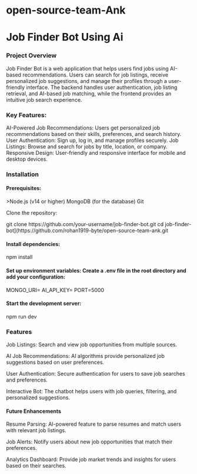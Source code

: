 # open-source-team-Ank
<h1>Job Finder Bot Using Ai </h1>
<h3>Project Overview </h3>
<p>Job Finder Bot is a web application that helps users find jobs using AI-based recommendations. Users can search for job listings, receive personalized job suggestions, and manage their profiles through a user-friendly interface. The backend handles user authentication, job listing retrieval, and AI-based job matching, while the frontend provides an intuitive job search experience.</p>

<h3>Key Features:</h3>
<p>AI-Powered Job Recommendations: Users get personalized job recommendations based on their skills, preferences, and search history.
User Authentication: Sign up, log in, and manage profiles securely.
Job Listings: Browse and search for jobs by title, location, or company.
Responsive Design: User-friendly and responsive interface for mobile and desktop devices.</p>

<h3>Installation</h3>
<h4>Prerequisites:</h4>
<p>>Node.js (v14 or higher)
MongoDB (for the database)
Git</p

<h4>Clone the repository:</h4>
<p>git clone https://github.com/your-username/job-finder-bot.git cd job-finder-bot](https://github.com/rohan1919-byte/open-source-team-ank.git</p>

<h4>Install dependencies:</h4>
<p> npm install</p>

<h4>Set up environment variables: Create a .env file in the root directory and add your configuration:</h4>
<p>MONGO_URI=<Your MongoDB URI>
AI_API_KEY=<Your AI API Key>
PORT=5000</p>
  
<h4>Start the development server:</h4>
<p>npm run dev</p>

<h3>Features</h3>
<p>Job Listings: Search and view job opportunities from multiple sources.</p>
<p>AI Job Recommendations: AI algorithms provide personalized job suggestions based on user preferences.</p>
<p>User Authentication: Secure authentication for users to save job searches and preferences.</p>
<p>Interactive Bot: The chatbot helps users with job queries, filtering, and personalized suggestions.</p>

<h4>Future Enhancements</h4>
<p>Resume Parsing: AI-powered feature to parse resumes and match users with relevant job listings.</p>
<p>Job Alerts: Notify users about new job opportunities that match their preferences.</p>
<p>Analytics Dashboard: Provide job market trends and insights for users based on their searches.</p>
